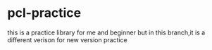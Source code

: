 # pcl-practice
this is a practice library for me  and beginner 
but in this branch,it is a different verison for new version practice
